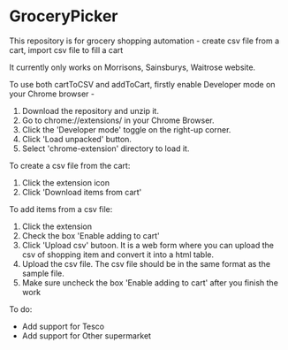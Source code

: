 # GroceryPicker
This repository is for grocery shopping automation - create csv file from a cart, import csv file to fill a cart

It currently only works on Morrisons, Sainsburys, Waitrose website. 

To use both cartToCSV and addToCart, firstly enable Developer mode on your Chrome browser - 
1. Download the repository and unzip it.
2. Go to chrome://extensions/ in your Chrome Browser.
3. Click the 'Developer mode' toggle on the right-up corner. 
4. Click 'Load unpacked' button.
5. Select 'chrome-extension' directory to load it.

To create a csv file from the cart:
1. Click the extension icon
2. Click 'Download items from cart'

To add items from a csv file:
1. Click the extension
2. Check the box 'Enable adding to cart'
3. Click 'Upload csv' butoon. It is a web form where you can upload the csv of shopping item and convert it into a html table. 
4. Upload the csv file. The csv file should be in the same format as the sample file.
5. Make sure uncheck the box 'Enable adding to cart' after you finish the work

To do:
* Add support for Tesco
* Add support for Other supermarket